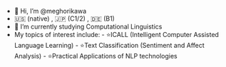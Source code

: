 - 👋 Hi, I’m @meghorikawa
- 🇺🇸 (native) , 🇯🇵 (C1/2) , 🇩🇪 (B1)
- :green_book: I’m currently studying Computational Linguistics
- My topics of interest include:
      - ⭐ICALL (Intelligent Computer Assisted Language Learning)
      - ⭐Text Classification (Sentiment and Affect Analysis)
      - ⭐Practical Applications of NLP technologies



<!---
meghorikawa/meghorikawa is a ✨ special ✨ repository because its `README.md` (this file) appears on your GitHub profile.
You can click the Preview link to take a look at your changes.
--->
